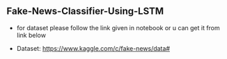 ## Fake-News-Classifier-Using-LSTM
  - for dataset please follow the link given in notebook or u can get it from link below
  
  - Dataset: https://www.kaggle.com/c/fake-news/data#
